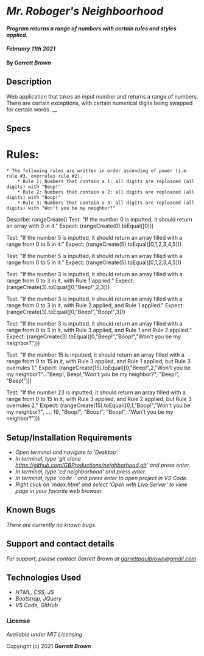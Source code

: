 # _Mr. Roboger's Neighboorhood_

#### _Program returns a range of numbers with certain rules and styles applied._
#### _February 11th 2021_

#### By _**Garrett Brown**_

## Description
Web application that takes an input number and returns a range of numbers. There are certain exceptions, with certain numerical digits being swapped for certain words.
__

## Specs
# Rules:
    * The following rules are written in order ascending of power (i.e. rule #3, overrules rule #2).
        * Rule 1: Numbers that contain a 1: all digits are reploaced (all digits) with "Beep!"
        * Rule 2: Numbers that contain a 2: all digits are reploaced (all digits) with "Boop!"
        * Rule 3: Numbers that contain a 3: all digits are reploaced (all digits) with "Won't you be my neighbor?"


Describe: rangeCreate()
Test: "If the number 0 is inputted, it should return an array with 0 in it."
Expect: (rangeCreate(0).toEqual([0]))

Test: "If the number 5 is inputted, it should return an array filled with a range from 0 to 5 in it."
Expect: (rangeCreate(5).toEqual([0,1,2,3,4,5]))

Test: "If the number 5 is inputted, it should return an array filled with a range from 0 to 5 in it."
Expect: (rangeCreate(5).toEqual([0,1,2,3,4,5]))

Test: "If the number 3 is inputted, it should return an array filled with a range from 0 to 3 in it, with Rule 1 applied."
Expect: (rangeCreate(3).toEqual([0,"Beep!",2,3]))

Test: "If the number 3 is inputted, it should return an array filled with a range from 0 to 3 in it, with Rule 2 applied, and Rule 1 applied."
Expect: (rangeCreate(3).toEqual([0,"Beep!","Boop!",3]))

Test: "If the number 3 is inputted, it should return an array filled with a range from 0 to 3 in it, with Rule 3 applied, and Rule 1 and Rule 2 applied."
Expect: (rangeCreate(3).toEqual([0,"Beep!","Boop!","Won't you be my neighbor?"]))

Test: "If the number 15 is inputted, it should return an array filled with a range from 0 to 15 in it, with Rule 3 applied, and Rule 1 applied, but Rule 3 overrules 1."
Expect: (rangeCreate(15).toEqual([0,"Beep!",2,"Won't you be my neighbor?"..."Beep!, Beep!,"Won't you be my neighbor?", "Beep!", "Beep!"]))

Test: "If the number 23 is inputted, it should return an array filled with a range from 0 to 15 in it, with Rule 3 applied, and Rule 2 applied, but Rule 3 overrules 2."
Expect: (rangeCreate(15).toEqual([0,1,"Boop!","Won't you be my neighbor?", ..., 19, "Boop!", "Boop!", "Boop!", "Won't you be my neighbor?"]))

## Setup/Installation Requirements


* _Open terminal and navigate to 'Desktop'._
* _In terminal, type 'git clone https://github.com/GBProductions/neighborhood.git' and press enter._
* _In terminal, type 'cd neighborhood' and press enter._
* _In terminal, type 'code .' and press enter to open project in VS Code._
* _Right click on 'index.html' and select 'Open with Live Server' to view page in your favorite web browser._


## Known Bugs

_There are currently no known bugs._

## Support and contact details

_For support, please contact Garrett Brown at <garrettpaulbrown@gmail.com>_

## Technologies Used

* _HTML, CSS, JS_
* _Bootstrap, JQuery_
* _VS Code, GitHub_

### License

*Available under MIT Licensing*

Copyright (c) 2021 **_Garrett Brown_**